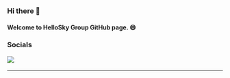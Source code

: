 ### Hi there 👋
#### Welcome to HelloSky Group GitHub page. 😄
<h3>Socials</h3>

<a href="https://www.linkedin.com/company/helloskygroup"><img src="https://img.shields.io/badge/linkedin-%230077B5.svg?&style=for-the-badge&logo=linkedin&logoColor=white" /></a>&nbsp;&nbsp;&nbsp;&nbsp;
<hr>
